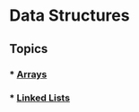 # Data Structures
## Topics
### * [Arrays](https://github.com/MuhammadAmas/Data-Structures/tree/master/Arrays)
### * [Linked Lists](https://github.com/MuhammadAmas/Data-Structures/tree/master/Linked%20Lists)